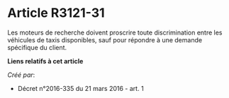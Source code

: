 # Article R3121-31

Les moteurs de recherche doivent proscrire toute discrimination entre les véhicules de taxis disponibles, sauf pour répondre
à une demande spécifique du client.

**Liens relatifs à cet article**

_Créé par_:

  - Décret n°2016-335 du 21 mars 2016 - art. 1
